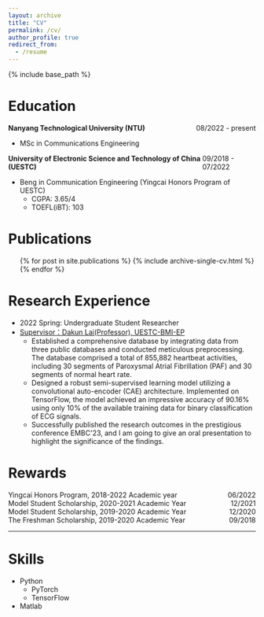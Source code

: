 ```yaml
---
layout: archive
title: "CV"
permalink: /cv/
author_profile: true
redirect_from:
  - /resume
---
```

{% include base_path %}

Education
=========

<div style="display: flex; justify-content: space-between;">
    <div><b>Nanyang Technological University (NTU)</b>	</div>
    <div>08/2022 - present</div>
</div>

- MSc in Communications Engineering

<div style="display: flex; justify-content: space-between;">
    <div><b>University of Electronic Science and Technology of China (UESTC)</b></div>
    <div>09/2018 - 07/2022</div>
</div>

* Beng in Communication Engineering (Yingcai Honors Program of UESTC)
  * CGPA: 3.65/4
  * TOEFL(iBT): 103

Publications
============

<ul>{% for post in site.publications %}
    {% include archive-single-cv.html %}
  {% endfor %}</ul>

Research Experience
===================

* 2022 Spring: Undergraduate Student Researcher
* [Supervisor：Dakun Lai(Professor), UESTC-BMI-EP](https://faculty.uestc.edu.cn/dklai/zh_CN/index.htm)
  * Established a comprehensive database by integrating data from three public databases and conducted meticulous preprocessing. The database comprised a total of 855,882 heartbeat activities, including 30 segments of Paroxysmal Atrial Fibrillation (PAF) and 30 segments of normal heart rate.
  * Designed a robust semi-supervised learning model utilizing a convolutional auto-encoder (CAE) architecture. Implemented on TensorFlow, the model achieved an impressive accuracy of 90.16% using only 10% of the available training data for binary classification of ECG signals.
  * Successfully published the research outcomes in the prestigious conference EMBC'23, and I am going to give an oral presentation to highlight the significance of the findings.


# Rewards


<div style="display: flex; justify-content: space-between;">
    <div>Yingcai Honors Program, 2018-2022 Academic year</div>
    <div>06/2022</div>
</div>


<div style="display: flex; justify-content: space-between;">
    <div>Model Student Scholarship, 2020-2021 Academic Year</div>
    <div>12/2021</div>
</div>


<div style="display: flex; justify-content: space-between;">
    <div>Model Student Scholarship, 2019-2020 Academic Year</div>
    <div>12/2020</div>
</div>


<div style="display: flex; justify-content: space-between;">
    <div>The Freshman Scholarship, 2019-2020 Academic Year</div>
    <div>09/2018</div>
</div>

---



Skills
======

* Python
  * PyTorch
  * TensorFlow
* Matlab
